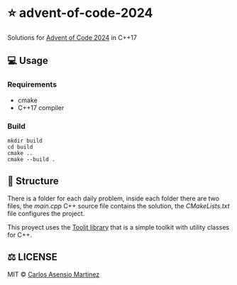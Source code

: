 # ⭐ advent-of-code-2024
Solutions for [Advent of Code 2024](https://adventofcode.com/2024) in C++17

## 💻 Usage

### Requirements
 - cmake
 - C++17 compiler

### Build
```
mkdir build
cd build
cmake ..
cmake --build .
```

## 👷 Structure

There is a folder for each daily problem, inside each folder there are two files, the <i>main.cpp</i> C++ source file contains the solution, the <i>CMakeLists.txt</i> file configures the project.

This proyect uses the [Toolit library](https://github.com/casensiom/toolit) that is a simple toolkit with utility classes for C++. 

## ⚖️ LICENSE

MIT © [Carlos Asensio Martinez](https://github.com/casensiom)